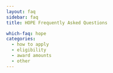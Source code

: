 ```yaml
---
layout: faq
sidebar: faq
title: HOPE Frequently Asked Questions

which-faq: hope
categories:
  - how to apply
  - eligibility
  - award amounts
  - other
---
```

